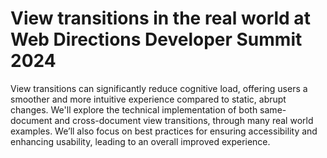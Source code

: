 # View transitions in the real world at Web Directions Developer Summit 2024

View transitions can significantly reduce cognitive load, offering users a smoother and more intuitive experience compared to static, abrupt changes. We'll explore the technical implementation of both same-document and cross-document view transitions, through many real world examples. We’ll also focus on best practices for ensuring accessibility and enhancing usability, leading to an overall improved experience.
